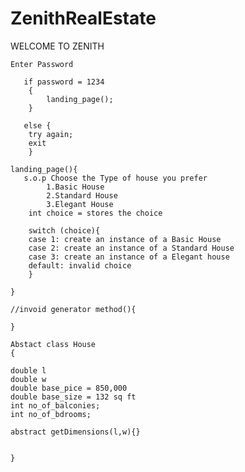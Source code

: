 # ZenithRealEstate
WELCOME TO ZENITH

    Enter Password

       if password = 1234
        {
            landing_page();
        }
        
       else {
        try again;
        exit    
        }
    
    landing_page(){
       s.o.p Choose the Type of house you prefer
            1.Basic House
            2.Standard House
            3.Elegant House   
        int choice = stores the choice

        switch (choice){
        case 1: create an instance of a Basic House
        case 2: create an instance of a Standard House
        case 3: create an instance of a Elegant house
        default: invalid choice
        }
    
    }

    //invoid generator method(){

    }

    Abstact class House
    {

    double l
    double w
    double base_pice = 850,000
    double base_size = 132 sq ft
    int no_of_balconies;
    int no_of_bdrooms;
    
    abstract getDimensions(l,w){}
 
    
    }

